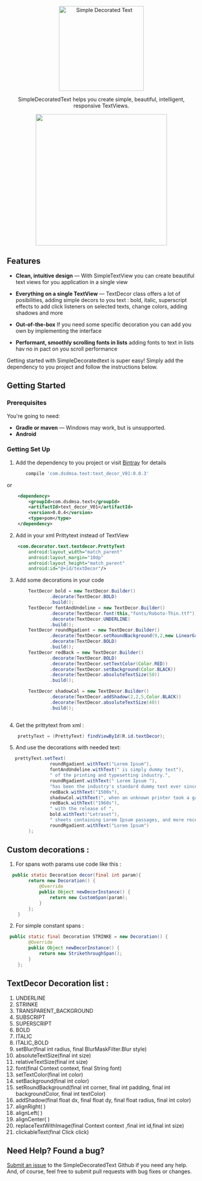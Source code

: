 
<p align="center">
  <img src="https://s26.postimg.org/w8iw7zu21/simple_Logov2.jpg" alt="Simple Decorated Text" width="226">
  <br>
</p>

<p align="center">SimpleDecoratedText helps you create simple, beautiful, intelligent, responsive TextViews.</p>

<p align="center"><img src="https://s26.postimg.org/kurrj1u5l/Screenshot_2016_08_25_15_07_15.png" width=350></p>



Features
------------

* **Clean, intuitive design** — With SimpleTextView you can create beautiful text views for you application in a single view

* **Everything on a single TextView** — TextDecor class offers a lot of posibilities, adding simple decors to you text : bold, italic, superscript effects to add click listeners on selected texts, change colors, adding shadows and more

* **Out-of-the-box** If you need some specific decoration you can add you own by implementing the interface

* **Performant, smoothly scrolling fonts in lists** adding fonts to text in lists hav no in pact on you scroll performance



Getting started with SimpleDecoratedtext is super easy! Simply add the dependency to you project and follow the instructions below.

Getting Started 
------------------------------

### Prerequisites

You're going to need:

 - **Gradle or maven** — Windows may work, but is unsupported.
 - **Android**

### Getting Set Up

1. Add the dependency to you project or visit [Bintray](https://bintray.com/dsdmsa/AndroidText/com.dsdmsa.text) for details
```groovy
       compile 'com.dsdmsa.text:text_decor_V01:0.0.3'
```
or
```xml
    <dependency>
        <groupId>com.dsdmsa.text</groupId>
        <artifactId>text_decor_V01</artifactId>
        <version>0.0.4</version>
        <type>pom</type>
    </dependency>
```
2. Add in your xml Prittytext instead of TextView
```xml
    <com.decorator.text.textdecor.PrettyText
        android:layout_width="match_parent"
        android:layout_margin="10dp"
        android:layout_height="match_parent"
        android:id="@+id/textDecor"/>
```

3.  Add some decorations in your code 
```java
        TextDecor bold = new TextDecor.Builder()
                .decorate(TextDecor.BOLD)
                .build();
        TextDecor fontAndUndeline = new TextDecor.Builder()
                .decorate(TextDecor.font(this,"fonts/Roboto-Thin.ttf"))
                .decorate(TextDecor.UNDERLINE)
                .build();
        TextDecor roundRgadient = new TextDecor.Builder()
                .decorate(TextDecor.setRoundBackground(9,2,new LinearGradient(0,0,545,545,Color.CYAN,Color.BLUE, Shader.TileMode.CLAMP),Color.BLACK))
                .decorate(TextDecor.BOLD)
                .build();
        TextDecor redBack = new TextDecor.Builder()
                .decorate(TextDecor.BOLD)
                .decorate(TextDecor.setTextColor(Color.RED))
                .decorate(TextDecor.setBackground(Color.BLACK))
                .decorate(TextDecor.absoluteTextSize(50))
                .build();

        TextDecor shadowCol = new TextDecor.Builder()
                .decorate(TextDecor.addShadow(2,2,5,Color.BLACK))
                .decorate(TextDecor.absoluteTextSize(40))
                .build();
 
```
4.  Get the prittytext from xml :
```java
    prettyText = (PrettyText) findViewById(R.id.textDecor);
```

5.  And use the decorations with needed text: 
```java
   prettyText.setText(
                roundRgadient.withText("Lorem Ipsum"),
                fontAndUndeline.withText(" is simply dummy text"),
                " of the printing and typesetting industry.",
                roundRgadient.withText(" Lorem Ipsum "),
                "has been the industry's standard dummy text ever since the ",
                redBack.withText("1500s"),
                shadowCol.withText(", when an unknown printer took a galley of type and scrambled it to make a type specimen book. It has survived not only five centuries, but also the leap into electronic typesetting, remaining essentially unchanged. It was popularised in the "),
                redBack.withText("1960s"),
                " with the release of ",
                bold.withText("Letraset"),
                " sheets containing Lorem Ipsum passages, and more recently with desktop publishing software like Aldus PageMaker including versions of ",
                roundRgadient.withText("Lorem Ipsum")
        );
```

Custom decorations :
------------------------------

1.  For spans woth params use code like this :
```java
  public static Decoration decor(final int param){
        return new Decoration() {
            @Override
            public Object newDecorInstance() {
                return new CustomSpan(param);
            }
        };
    }
```
2. For simple constant spans :
```java
 public static final Decoration STRINKE = new Decoration() {
        @Override
        public Object newDecorInstance() {
            return new StrikethroughSpan();
        }
    };
```

TextDecor Decoration list :
------------------------------
1. UNDERLINE
2. STRINKE
3. TRANSPARENT_BACKGROUND
4. SUBSCRIPT
5. SUPERSCRIPT
6. BOLD
7. ITALIC
8. ITALIC_BOLD
9. setBlur(final int radius, final BlurMaskFilter.Blur style)
10. absoluteTextSize(final int size)
11. relativeTextSize(final int size)
12. font(final Context context, final String font)
13. setTextColor(final int color) 
14. setBackground(final int color)
15. setRoundBackground(final int corner, final int padding, final int backgroundColor, final int textColor)
16. addShadow(final float dx, final float dy, final float radius, final int color)
17. alignRight( )
18. alignLeft( ) 
19. alignCenter( )
20. replaceTextWithImage(final Context context ,final int id,final int size)
21. clickableText(final Click click)


Need Help? Found a bug?
--------------------

[Submit an issue](https://github.com/dsdmsa/SimpleDecoratedtext/issues) to the SimpleDecoratedText Github if you need any help. And, of course, feel free to submit pull requests with bug fixes or changes.
















